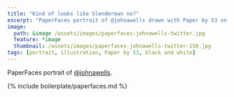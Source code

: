```yaml
---
title: "Kind of looks like Slenderman no?"
excerpt: "PaperFaces portrait of @johnawells drawn with Paper by 53 on an iPad."
image: 
  path: &image /assets/images/paperfaces-johnawells-twitter.jpg 
  feature: *image
  thumbnail: /assets/images/paperfaces-johnawells-twitter-150.jpg
tags: [portrait, illustration, Paper by 53, black and white]
---
```


PaperFaces portrait of [@johnawells](https://twitter.com/johnawells).

{% include boilerplate/paperfaces.md %}
